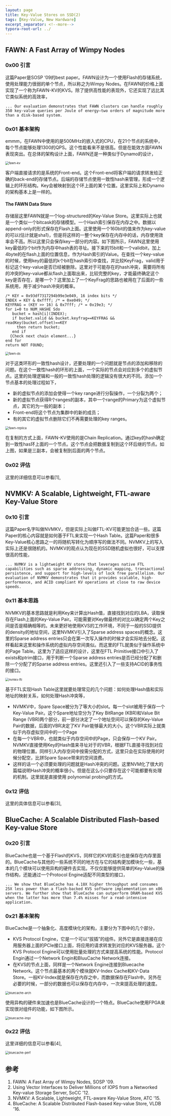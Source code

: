 ```yaml
---
layout: page
title: Key-Value Stores on SSD(2)
tags: [Key-Value, New Hardware]
excerpt_separator: <!--more-->
typora-root-url: ../
---
```


## FAWN: A Fast Array of Wimpy Nodes

### 0x00 引言

  这篇Paper是SOSP ‘09的best paper。FAWN设计为一个使用Flash的存储系统，使用处理能力很弱的单个节点，所以称之为Wimpy Nodes。在FAWN的价格上面实现了一个称为FAWN-KV的KVS。除了提供高性能的表现外，它还实现了远比其它类似系统的高效率，

```
... Our evaluation demonstrates that FAWN clusters can handle roughly 350 key-value queries per Joule of energy—two orders of magnitude more than a disk-based system.
```

### 0x01 基本架构

  emmm，在FAWN中使用的是500MHz的嵌入式的CPU，在21个节点的系统中，每个节点能够处理1300的QPS。这个性能看来不是很高。但是在能效方面FAWN表现突出。在总体的架构设计上面，FAWN还是一种类似于Dynamo的设计，

<img src="/assets/images/fawn-kv.png" alt="fawn-kv" style="zoom:67%;" />

 客户端直接请求的是系统的Front-end。这个Front-end将客户端的请求转发给正确的back-end的存储节点。后端的存储节点使用一致性hash来管理，形成一个逻辑上的环形结构。Key会被映射到这个环上面的某个位置。这里实际上和Dynamo的架构基本上是一样的。

#### The FAWN Data Store

存储层这里FAWN就是一个log-structured的Key-Value Store。这里实际上也就是一个类似一个bitcask的存储模型。一个Hash索引保存在内存之中。数据以append-only的形式保存在Flash上面。这里使用一个160bit的值来作为key-value的可以(估计就是sha1)，但是将这样的一整个key保存在内存中的话，内存使用效率会不高。所以这里只会保存key一部分的内容。如下图所示，FAWN这里使用key最低的i个bit作为内存中hash表的寻址。接下来的15bit和一个validbit，加上4byte的在flash上面的位置信息，作为Hash索引的Value。在查找一个key-value的时候，使用key的最低的k个bit在hash索引中查找，并比较KeyFrag，valid用于标记这个key-value是否已经被删除。这里对于可能存在的hash冲突，需要将所有的冲突的key-value都从flash上面取出来，比较完整的key，才能最终确定这个key是否存在，是哪一个？这里加上了一个KeyFrag的思路也被用在了后面的一些系统用，用于减少hash冲突的概率。

```
/* KEY = 0x93df7317294b99e3e049, 16 index bits */ 
INDEX = KEY & 0xffff; /* = 0xe049; */
KEYFRAG = (KEY >> 16) & 0x7fff; /* = 0x19e3; */ 
for i=0 to NUM_HASHE Sdo
   bucket = hash[i](INDEX);
   if bucket.valid && bucket.keyfrag==KEYFRAG && readKey(bucket.offset)==KEY 
     then return bucket;
   end if
  {Check next chain element...} 
end for
return NOT FOUND;
```

<img src="/assets/images/fawn-ds.png" alt="fawn-ds" style="zoom:67%;" />

对于这类环形的一致性hash设计，还要处理的一个问题就是节点的添加和移除的问题。在这个一致性hash的环形的上面，一个实际的节点会对应到多个的虚拟节点。这里的处理逻辑和一般的一致性hash处理的逻辑没有很大的不同。添加一个节点基本的处理过程如下，

* 新的虚拟节点的添加会使得一个key range进行分裂操作，一个分裂为两个；
* 新的虚拟节点获得R个ranges的副本，其中一个range的Primary为这个虚拟节点，其它的为一般的副本；
* Front-end将这个节点为集群中的新的成员；
* 有的其它的虚拟节点删除它们不再需要处理的key ranges。

<img src="/assets/images/fawn-replica.png" alt="fawn-replica" style="zoom:67%;" />

  在复制的方式上面，FAWN-KV使用的是Chain Replication。通过key的hash确定到一致性has环上面的一个节点。这个节点会把数据复制到这个环后继的节点。如上图，如果是三副本，会被复制到后面的两个节点。

### 0x02 评估

  这里的详细信息可以参看[1],

## NVMKV: A Scalable, Lightweight, FTL-aware Key-Value Store

### 0x10 引言

  这篇Paper名字叫做NVMKV，但是实际上叫做FTL-KV可能更加合适一些。这篇Paper的核心内容就是如何基于FTL来实现一个Hash Table。这篇Paper和很多Key-Value核心思路之一的将随机写转化为顺序写的做法不同。NVMKV上的写入实际上还是很随机的。NVMKV的观点认为现在的SSD随机虚拟也很好，可以支撑很高的性能，

```
... NVMKV is a lightweight KV store that leverages native FTL capabilities such as sparse addressing, dynamic mapping, transactional persistence, and support for high-levels of lock free parallelism. Our evaluation of NVMKV demonstrates that it provides scalable, high-performance, and ACID compliant KV operations at close to raw device speeds.
```

### 0x11 基本思路

NVMKV的基本思路就是利用Key来计算出Hash值，直接找到对应的LBA，读取保存在Flash上面的Key-Value Pair。可能需要对Key做最终的对比以确定两个Key之间是否是精确相等的。未来更好地使用KVS的工作环境，不同于一般的SSD提供的density的地址空间，这里NVMKV引入了Sparse address spaces的概念。这里的Sparse address entries只会在第一次写入操作的时候才会实际地去分配。这样看起来这里和操作系统的虚拟内存空间类似。而这里的FTL就类似于操作系统中的Page Table。这里为了适应这样的设计，这里在FTL Primitive接口中引入了exists和ptrim接口，用于判断一个Sparse address entries是否已经分配了和删除一个分配了的Sparse address entries。这里还引入了一些支持ACID的事务性的接口。

<img src="/assets/images/nvmkv-ftl.png" alt="nvmkv-ftl" style="zoom:67%;" />

基于FTL实现Hash Table这里就要处理常见的几个问题：如何处理Hash值和实际地址的映射关系，如何处理Hash冲突等，

* NVMKV中，Spare Space被分为了等大小的slot。每一个slot被用于保存一个Key-Value Pair。这个Spare地址空分为了Key BitRange (KBR)和Value Bit Range (VBR)两个部分，前一部分决定了一个地址空间可以保存的Key-Value Pair的数据，后面的VBR决定了KV Pair能够最大的大小。这个VBR实际上就类似于内存虚拟空间中的一个Page
* 在每一个VBR中，也就类似于内存空间中的Page，只会保存一个KV Pair。NVMKV直接使用Key的Hash值来寻址对于的VBR，根据FTL直接寻找到对应的物理位置。同样引入内存空间中按需分配的方式，这里只会在实际使用的时候分配空，比拼Spare Space带来的空间浪费。
* 这样的话一个必须要处理的问题就是Hash冲突的问题。这里NVM化了很大的篇幅说明Hash冲突的概率很小。但是在这么小只要存在这个可能都要有处理的机制。这里就是直接使用 polynomial probing的方式。

### 0x12 评估

  这里的具体信息可以参看[3],

## BlueCache: A Scalable Distributed Flash-based Key-value Store

### 0x20 引言

  BlueCache也是一个基于Flash的KVS，同样它的KV的索引也是保存在内存里面的。BlueCache与其他的一些系统不同的地方在与它的结构更加模块化一些，基本的几个模块可以使用异构的硬件去实现。不仅仅能够提供简单的Key-Value的操作结构，还能通过一个Protocol Engine适配不同类型的接口，

```
... We show that BlueCache has 4.18X higher throughput and consumes 25X less power than a flash-backed KVS software implementation on x86 servers. We further show that BlueCache can outperform DRAM-based KVS when the latter has more than 7.4% misses for a read-intensive application. 
```

### 0x21 基本架构

BlueCache是一个抽象化、高度模块化的架构，主要分为下图中的几个部分，

* KVS Protocol  Engine，它是一个可以“拔插”的组件。另外它是直接连接在应用服务器上面的PCIe接口上面，将应用的请求转发到对应的KVS服务器。这个KVS Protocol Engine可以使用批量处理的方式来提高系统的性能。Protocol Engin通过一个Network Engin和BluuCache Network连接。
* 在KVS的节点上面，同样是一个Network Engine连接到Bluecache Network。这个节点最基本的两个模块就KV-Index Cache和KV-Data Store。一般KV-Index就是保存在内存之中，而数据保存在Flash中。另外在必要的时候，一部分的数据也可以保存在内存中，一次来提高处理的速度。

<img src="/assets/images/bluecache-arch.png" alt="bluecache-arch" style="zoom:67%;" />

  使用异构的硬件来加速也是BlueCache设计的一个特点。BlueCache使用FPGA来实现很对组件的功能，如下图所示。

<img src="/assets/images/bluecache-impl.png" alt="bluecache-impl" style="zoom:67%;" />

### 0x22 评估

 这里详细的信息可以参看[4],

<img src="/assets/images/bluecache-perf.png" alt="bluecache-perf" style="zoom:67%;" />

## 参考

1. FAWN: A Fast Array of Wimpy Nodes, SOSP '09.
2. Using Vector Interfaces to Deliver Millions of IOPS from a Networked Key-value Storage Server, SoCC '12.
3. NVMKV: A Scalable, Lightweight, FTL-aware Key-Value Store, ATC '15.
4. BlueCache: A Scalable Distributed Flash-based Key-value Store, VLDB '16.